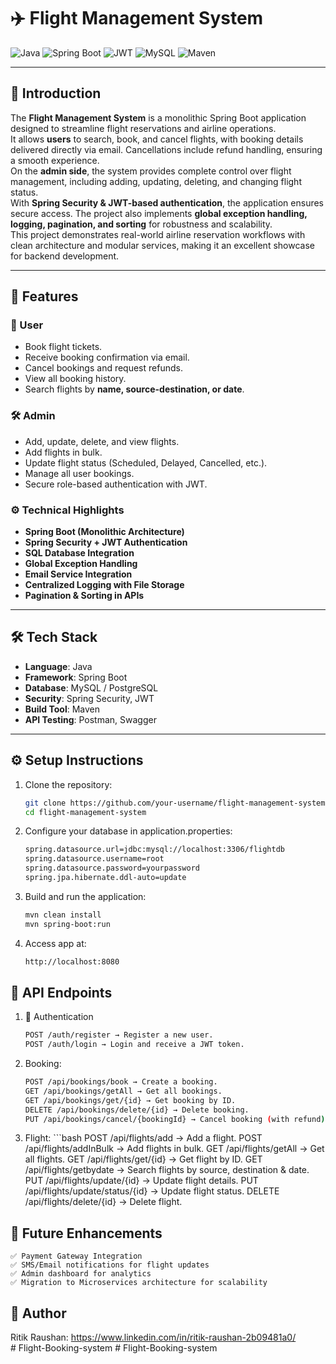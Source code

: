 # ✈️ Flight Management System

![Java](https://img.shields.io/badge/Java-17-orange?logo=java)
![Spring Boot](https://img.shields.io/badge/Spring%20Boot-3.0-brightgreen?logo=springboot)
![JWT](https://img.shields.io/badge/JWT-Security-blueviolet?logo=jsonwebtokens)
![MySQL](https://img.shields.io/badge/MySQL-Database-blue?logo=mysql)
![Maven](https://img.shields.io/badge/Maven-Build-red?logo=apachemaven)

---

## 📖 Introduction
The **Flight Management System** is a monolithic Spring Boot application designed to streamline flight reservations and airline operations.  
It allows **users** to search, book, and cancel flights, with booking details delivered directly via email. Cancellations include refund handling, ensuring a smooth experience.  
On the **admin side**, the system provides complete control over flight management, including adding, updating, deleting, and changing flight status.  
With **Spring Security & JWT-based authentication**, the application ensures secure access. The project also implements **global exception handling, logging, pagination, and sorting** for robustness and scalability.  
This project demonstrates real-world airline reservation workflows with clean architecture and modular services, making it an excellent showcase for backend development.  

---

## 🚀 Features

### 👤 User
- Book flight tickets.  
- Receive booking confirmation via email.  
- Cancel bookings and request refunds.  
- View all booking history.  
- Search flights by **name, source-destination, or date**.  

### 🛠️ Admin
- Add, update, delete, and view flights.  
- Add flights in bulk.  
- Update flight status (Scheduled, Delayed, Cancelled, etc.).  
- Manage all user bookings.  
- Secure role-based authentication with JWT.  

### ⚙️ Technical Highlights
- **Spring Boot (Monolithic Architecture)**  
- **Spring Security + JWT Authentication**  
- **SQL Database Integration**  
- **Global Exception Handling**  
- **Email Service Integration**  
- **Centralized Logging with File Storage**  
- **Pagination & Sorting in APIs**  

---

## 🛠️ Tech Stack
- **Language**: Java  
- **Framework**: Spring Boot  
- **Database**: MySQL / PostgreSQL  
- **Security**: Spring Security, JWT  
- **Build Tool**: Maven  
- **API Testing**: Postman, Swagger  

---

## ⚙️ Setup Instructions

1. Clone the repository:
   ```bash
   git clone https://github.com/your-username/flight-management-system.git
   cd flight-management-system

2. Configure your database in application.properties:
    ```bash
    spring.datasource.url=jdbc:mysql://localhost:3306/flightdb
    spring.datasource.username=root
    spring.datasource.password=yourpassword
    spring.jpa.hibernate.ddl-auto=update

3. Build and run the application:
    ```bash
    mvn clean install
    mvn spring-boot:run
4. Access app at:
   ```bash
   http://localhost:8080

##  📌 API Endpoints
   1. 🔐 Authentication
      ```bash
      POST /auth/register → Register a new user.
      POST /auth/login → Login and receive a JWT token.
   2. Booking:
      ```bash
      POST /api/bookings/book → Create a booking.
      GET /api/bookings/getAll → Get all bookings.
      GET /api/bookings/get/{id} → Get booking by ID.
      DELETE /api/bookings/delete/{id} → Delete booking.
      PUT /api/bookings/cancel/{bookingId} → Cancel booking (with refund).
   3. Flight:
     ```bash
     POST /api/flights/add → Add a flight.
     POST /api/flights/addInBulk → Add flights in bulk.
     GET /api/flights/getAll → Get all flights.
     GET /api/flights/get/{id} → Get flight by ID.
     GET /api/flights/getbydate → Search flights by source, destination & date.
     PUT /api/flights/update/{id} → Update flight details.
     PUT /api/flights/update/status/{id} → Update flight status.
     DELETE /api/flights/delete/{id} → Delete flight.

## 🎯 Future Enhancements
    ✅ Payment Gateway Integration
    ✅ SMS/Email notifications for flight updates
    ✅ Admin dashboard for analytics
    ✅ Migration to Microservices architecture for scalability
## 🙌 Author
   Ritik Raushan:
   https://www.linkedin.com/in/ritik-raushan-2b09481a0/    
#   F l i g h t - B o o k i n g - s y s t e m  
 #   F l i g h t - B o o k i n g - s y s t e m  
 
